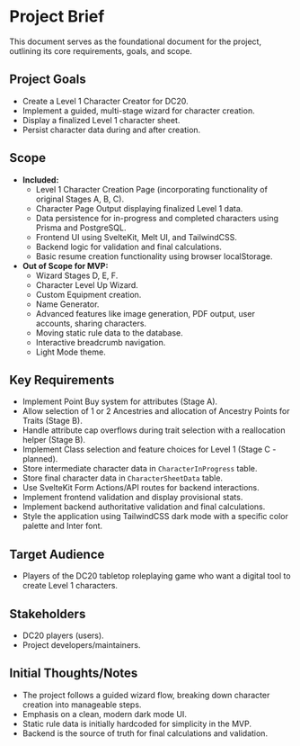 # Project Brief

This document serves as the foundational document for the project, outlining its core requirements, goals, and scope.

## Project Goals

- Create a Level 1 Character Creator for DC20.
- Implement a guided, multi-stage wizard for character creation.
- Display a finalized Level 1 character sheet.
- Persist character data during and after creation.

## Scope

- **Included:**
    - Level 1 Character Creation Page (incorporating functionality of original Stages A, B, C).
    - Character Page Output displaying finalized Level 1 data.
    - Data persistence for in-progress and completed characters using Prisma and PostgreSQL.
    - Frontend UI using SvelteKit, Melt UI, and TailwindCSS.
    - Backend logic for validation and final calculations.
    - Basic resume creation functionality using browser localStorage.
- **Out of Scope for MVP:**
    - Wizard Stages D, E, F.
    - Character Level Up Wizard.
    - Custom Equipment creation.
    - Name Generator.
    - Advanced features like image generation, PDF output, user accounts, sharing characters.
    - Moving static rule data to the database.
    - Interactive breadcrumb navigation.
    - Light Mode theme.

## Key Requirements

- Implement Point Buy system for attributes (Stage A).
- Allow selection of 1 or 2 Ancestries and allocation of Ancestry Points for Traits (Stage B).
- Handle attribute cap overflows during trait selection with a reallocation helper (Stage B).
- Implement Class selection and feature choices for Level 1 (Stage C - planned).
- Store intermediate character data in `CharacterInProgress` table.
- Store final character data in `CharacterSheetData` table.
- Use SvelteKit Form Actions/API routes for backend interactions.
- Implement frontend validation and display provisional stats.
- Implement backend authoritative validation and final calculations.
- Style the application using TailwindCSS dark mode with a specific color palette and Inter font.

## Target Audience

- Players of the DC20 tabletop roleplaying game who want a digital tool to create Level 1 characters.

## Stakeholders

- DC20 players (users).
- Project developers/maintainers.

## Initial Thoughts/Notes

- The project follows a guided wizard flow, breaking down character creation into manageable steps.
- Emphasis on a clean, modern dark mode UI.
- Static rule data is initially hardcoded for simplicity in the MVP.
- Backend is the source of truth for final calculations and validation.
